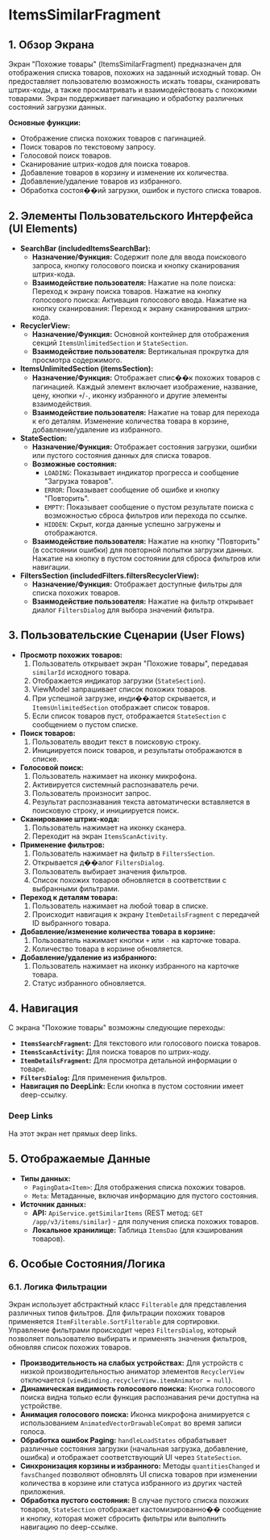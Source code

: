 # ItemsSimilarFragment

## 1. Обзор Экрана

Экран "Похожие товары" (ItemsSimilarFragment) предназначен для отображения списка товаров, похожих на заданный исходный товар. Он предоставляет пользователю возможность искать товары, сканировать штрих-коды, а также просматривать и взаимодействовать с похожими товарами. Экран поддерживает пагинацию и обработку различных состояний загрузки данных.

**Основные функции:**
*   Отображение списка похожих товаров с пагинацией.
*   Поиск товаров по текстовому запросу.
*   Голосовой поиск товаров.
*   Сканирование штрих-кодов для поиска товаров.
*   Добавление товаров в корзину и изменение их количества.
*   Добавление/удаление товаров из избранного.
*   Обработка состоя��ий загрузки, ошибок и пустого списка товаров.

## 2. Элементы Пользовательского Интерфейса (UI Elements)

*   **SearchBar (includedItemsSearchBar):**
    *   **Назначение/Функция:** Содержит поле для ввода поискового запроса, кнопку голосового поиска и кнопку сканирования штрих-кода.
    *   **Взаимодействие пользователя:** Нажатие на поле поиска: Переход к экрану поиска товаров. Нажатие на кнопку голосового поиска: Активация голосового ввода. Нажатие на кнопку сканирования: Переход к экрану сканирования штрих-кода.
*   **RecyclerView:**
    *   **Назначение/Функция:** Основной контейнер для отображения секций `ItemsUnlimitedSection` и `StateSection`.
    *   **Взаимодействие пользователя:** Вертикальная прокрутка для просмотра содержимого.
*   **ItemsUnlimitedSection (itemsSection):**
    *   **Назначение/Функция:** Отображает спис��к похожих товаров с пагинацией. Каждый элемент включает изображение, название, цену, кнопки `+`/`-`, иконку избранного и другие элементы взаимодействия.
    *   **Взаимодействие пользователя:** Нажатие на товар для перехода к его деталям. Изменение количества товара в корзине, добавление/удаление из избранного.
*   **StateSection:**
    *   **Назначение/Функция:** Отображает состояния загрузки, ошибки или пустого состояния данных для списка товаров.
    *   **Возможные состояния:**
        *   `LOADING`: Показывает индикатор прогресса и сообщение "Загрузка товаров".
        *   `ERROR`: Показывает сообщение об ошибке и кнопку "Повторить".
        *   `EMPTY`: Показывает сообщение о пустом результате поиска с возможностью сброса фильтров или перехода по ссылке.
        *   `HIDDEN`: Скрыт, когда данные успешно загружены и отображаются.
    *   **Взаимодействие пользователя:** Нажатие на кнопку "Повторить" (в состоянии ошибки) для повторной попытки загрузки данных. Нажатие на кнопку в пустом состоянии для сброса фильтров или навигации.
*   **FiltersSection (includedFilters.filtersRecyclerView):**
    *   **Назначение/Функция:** Отображает доступные фильтры для списка похожих товаров.
    *   **Взаимодействие пользователя:** Нажатие на фильтр открывает диалог `FiltersDialog` для выбора значений фильтра.

## 3. Пользовательские Сценарии (User Flows)

*   **Просмотр похожих товаров:**
    1.  Пользователь открывает экран "Похожие товары", передавая `similarId` исходного товара.
    2.  Отображается индикатор загрузки (`StateSection`).
    3.  ViewModel запрашивает список похожих товаров.
    4.  При успешной загрузке, инди��атор скрывается, и `ItemsUnlimitedSection` отображает список товаров.
    5.  Если список товаров пуст, отображается `StateSection` с сообщением о пустом списке.
*   **Поиск товаров:**
    1.  Пользователь вводит текст в поисковую строку.
    2.  Инициируется поиск товаров, и результаты отображаются в списке.
*   **Голосовой поиск:**
    1.  Пользователь нажимает на иконку микрофона.
    2.  Активируется системный распознаватель речи.
    3.  Пользователь произносит запрос.
    4.  Результат распознавания текста автоматически вставляется в поисковую строку, и инициируется поиск.
*   **Сканирование штрих-кода:**
    1.  Пользователь нажимает на иконку сканера.
    2.  Переходит на экран `ItemsScanActivity`.
*   **Применение фильтров:**
    1.  Пользователь нажимает на фильтр в `FiltersSection`.
    2.  Открывается д��алог `FiltersDialog`.
    3.  Пользователь выбирает значения фильтров.
    4.  Список похожих товаров обновляется в соответствии с выбранными фильтрами.
*   **Переход к деталям товара:**
    1.  Пользователь нажимает на любой товар в списке.
    2.  Происходит навигация к экрану `ItemDetailsFragment` с передачей ID выбранного товара.
*   **Добавление/изменение количества товара в корзине:**
    1.  Пользователь нажимает кнопки `+` или `-` на карточке товара.
    2.  Количество товара в корзине обновляется.
*   **Добавление/удаление из избранного:**
    1.  Пользователь нажимает на иконку избранного на карточке товара.
    2.  Статус избранного обновляется.

## 4. Навигация

С экрана "Похожие товары" возможны следующие переходы:

*   **`ItemsSearchFragment`:** Для текстового или голосового поиска товаров.
*   **`ItemsScanActivity`:** Для поиска товаров по штрих-коду.
*   **`ItemDetailsFragment`:** Для просмотра детальной информации о товаре.
*   **`FiltersDialog`:** Для применения фильтров.
*   **Навигация по DeepLink:** Если кнопка в пустом состоянии имеет deep-ссылку.

### Deep Links

На этот экран нет прямых deep links.

## 5. Отображаемые Данные

*   **Типы данных:**
    *   `PagingData<Item>`: Для отображения списка похожих товаров.
    *   `Meta`: Метаданные, включая информацию для пустого состояния.
*   **Источник данных:**
    *   **API:** `ApiService.getSimilarItems` (REST метод: `GET /app/v3/items/similar`) - для получения списка похожих товаров.
    *   **Локальное хранилище:** Таблица `ItemsDao` (для кэширования товаров).

## 6. Особые Состояния/Логика

### 6.1. Логика Фильтрации
Экран использует абстрактный класс `Filterable` для представления различных типов фильтров. Для фильтрации похожих товаров применяется `ItemFilterable.SortFilterable` для сортировки. Управление фильтрами происходит через `FiltersDialog`, который позволяет пользователю выбирать и применять значения фильтров, обновляя список похожих товаров.

*   **Производительность на слабых устройствах:** Для устройств с низкой производительностью аниматор элементов `RecyclerView` отключается (`viewBinding.recyclerView.itemAnimator = null`).
*   **Динамическая видимость голосового поиска:** Кнопка голосового поиска видна только если функция распознавания речи доступна на устройстве.
*   **Анимация голосового поиска:** Иконка микрофона анимируется с использованием `AnimatedVectorDrawableCompat` во время записи голоса.
*   **Обработка ошибок Paging:** `handleLoadStates` обрабатывает различные состояния загрузки (начальная загрузка, добавление, ошибка) и отображает соответствующий UI через `StateSection`.
*   **Синхронизация корзины и избранного:** Методы `quantitiesChanged` и `favsChanged` позволяют обновлять UI списка товаров при изменении количества в корзине или статуса избранного из других частей приложения.
*   **Обработка пустого состояния:** В случае пустого списка похожих товаров, `StateSection` отображает кастомизированно�� сообщение и кнопку, которая может сбросить фильтры или выполнить навигацию по deep-ссылке.